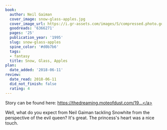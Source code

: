 ```yaml
---
book:
  author: Neil Gaiman
  cover_image: snow-glass-apples.jpg
  cover_image_url: https://i.gr-assets.com/images/S/compressed.photo.goodreads.com/books/1244181275l/6366271.jpg
  goodreads: '6366271'
  pages: '25'
  publication_year: '1995'
  slug: snow-glass-apples
  spine_color: '#d0b7b6'
  tags:
  - fantasy
  title: Snow, Glass, Apples
plan:
  date_added: '2018-06-11'
review:
  date_read: 2018-06-11
  did_not_finish: false
  rating: 4
---
```


Story can be found here: <a target="_blank" href="https://thedreaming.moteofdust.com/1999/10/10/snow-glass-apples/" rel="nofollow">https://thedreaming.moteofdust.com/19...</a>

Well, what do you expect from Neil Gaiman tackling Snowhite from the perspective of the evil queen? It's great. The princess's heart was a nice touch.
